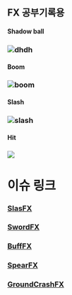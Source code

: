 ## FX 공부기록용

#### Shadow ball
### ![dhdh](https://user-images.githubusercontent.com/101326408/216782110-7afc2a34-2f38-43a9-a14e-0c79f3b60fb0.gif)
#### Boom
### ![boom](https://media.discordapp.net/attachments/938719060496089168/1127780907584073748/landing.gif?width=273&height=273)
#### Slash
### ![slash](https://media.discordapp.net/attachments/1072219859208913007/1116801907005067264/FXG_Sword_Water.gif?width=411&height=261)
#### Hit
### ![](https://media.discordapp.net/attachments/1130309366357176343/1186971784327745638/G_hit_effect.gif?ex=6595309e&is=6582bb9e&hm=55ab61c70d786f5e91616b72e4a1e45eb3c530f6fdffd236063f0806facafaa1&=)

# 이슈 링크

### [SlasFX](https://github.com/Gusdnd01/FXPrac/issues/4)

### [SwordFX](https://github.com/Gusdnd01/FXPrac/issues/3)

### [BuffFX](https://github.com/Gusdnd01/FXPrac/issues/1)

### [SpearFX](https://github.com/Gusdnd01/FXPrac/issues/6)

### [GroundCrashFX](https://github.com/Gusdnd01/FXPrac/issues/2)
